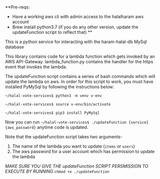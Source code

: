 **Pre-reqs: 
* Have a working aws cli with admin access to the halalharam aws account
* Brew install python3.7 (if you do any other version, update the updateFunction script to reflect that)
**

This is a python service for interacting with the haram-halal-db MySql database

This library contains code for a lambda function which gets invoked by an AWS API-Gateway. lambda_function.py contains the handler for the https event that invokes the lambda.

The updateFunction script contains a series of bash commands which will update the lambda on aws. In order for this script to work, you must have installed PyMySql by following the instructions below:

`~/halal-vote-services$ python3 -m venv v-env` 

`~/halal-vote-services$ source v-env/bin/activate` 

`~/halal-vote-services$ pip3 install PyMySql`

Now you can run `~/halal-vote-services$ ./updateFunction {service} {aws_password}` anytime code is updated.

Note that the updateFunction script takes two arguments- 
1) The name of the lambda you want to update (`items` or `users`)
2) The aws password for a user account which has permission to update the lambda

*MAKE SURE YOU GIVE THE updateFunction SCRIPT PERSMISSION TO EXECUTE BY RUNNING `chmod +x ./updateFunction`*